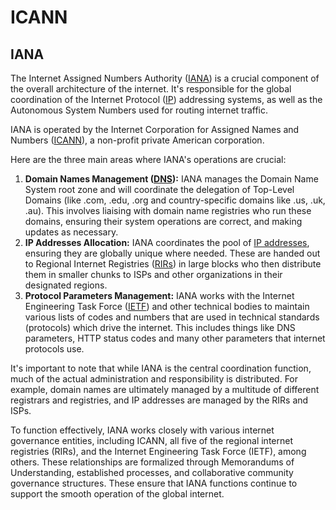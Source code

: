 # ICANN



## IANA

The Internet Assigned Numbers Authority ([IANA](https://www.iana.org/)) is a crucial component of the overall architecture of the internet. It's responsible for the global coordination of the Internet Protocol ([IP](https://en.wikipedia.org/wiki/Internet\_Protocol)) addressing systems, as well as the Autonomous System Numbers used for routing internet traffic.

IANA is operated by the Internet Corporation for Assigned Names and Numbers ([ICANN](https://www.icann.org/)), a non-profit private American corporation.

Here are the three main areas where IANA's operations are crucial:

1. **Domain Names Management (**[**DNS**](https://en.wikipedia.org/wiki/Domain\_Name\_System)**):** IANA manages the Domain Name System root zone and will coordinate the delegation of Top-Level Domains (like .com, .edu, .org and country-specific domains like .us, .uk, .au). This involves liaising with domain name registries who run these domains, ensuring their system operations are correct, and making updates as necessary.
2. **IP Addresses Allocation:** IANA coordinates the pool of [IP addresses](https://en.wikipedia.org/wiki/IP\_address), ensuring they are globally unique where needed. These are handed out to Regional Internet Registries ([RIRs](https://en.wikipedia.org/wiki/Regional\_Internet\_registry)) in large blocks who then distribute them in smaller chunks to ISPs and other organizations in their designated regions.
3. **Protocol Parameters Management:** IANA works with the Internet Engineering Task Force ([IETF](https://www.ietf.org/)) and other technical bodies to maintain various lists of codes and numbers that are used in technical standards (protocols) which drive the internet. This includes things like DNS parameters, HTTP status codes and many other parameters that internet protocols use.

It's important to note that while IANA is the central coordination function, much of the actual administration and responsibility is distributed. For example, domain names are ultimately managed by a multitude of different registrars and registries, and IP addresses are managed by the RIRs and ISPs.

To function effectively, IANA works closely with various internet governance entities, including ICANN, all five of the regional internet registries (RIRs), and the Internet Engineering Task Force (IETF), among others. These relationships are formalized through Memorandums of Understanding, established processes, and collaborative community governance structures. These ensure that IANA functions continue to support the smooth operation of the global internet.


